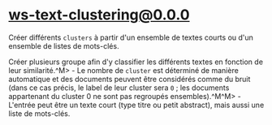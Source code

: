 # ws-text-clustering@0.0.0

Créer différents `clusters` à partir d'un ensemble de textes courts ou d'un ensemble de listes de mots-clés.

Créer plusieurs groupe afin d'y classifier les différents textes en fonction de leur similarité.^M> - Le nombre de `cluster` est déterminé de manière automatique et des documents peuvent être considérés comme du bruit (dans ce cas précis, le label de leur cluster sera `0` ; les documents appartenant du cluster 0 ne sont pas regroupés ensembles).^M^M> - L'entrée peut être un texte court (type titre ou petit abstract), mais aussi une liste de mots-clés.
